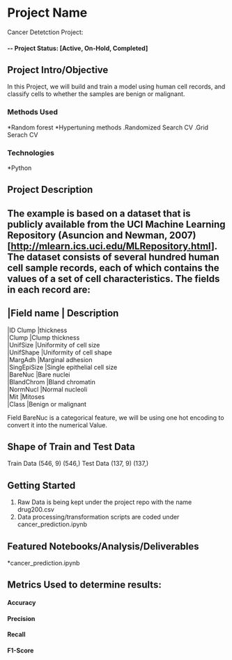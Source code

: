 # Project Name
Cancer Detetction Project: 


#### -- Project Status: [Active, On-Hold, Completed]

## Project Intro/Objective
In this Project, we will build and train a model using human cell records, and classify cells to whether the samples are benign or malignant. 


### Methods Used
*Random forest
*Hypertuning methods
    .Randomized Search CV
    .Grid Serach CV

### Technologies
*Python

## Project Description
The example is based on a dataset that is publicly available from the UCI Machine Learning Repository (Asuncion and Newman, 2007)[http://mlearn.ics.uci.edu/MLRepository.html]. The dataset consists of several hundred human cell sample records, each of which contains the values of a set of cell characteristics. The fields in each record are:
----------------------------------------
|Field name     |	Description <br/>
----------------------------------------
|ID	Clump       |thickness <br/>
|Clump	        |Clump thickness <br/>
|UnifSize	    |Uniformity of cell size <br/>
|UnifShape	    |Uniformity of cell shape <br/>
|MargAdh	    |Marginal adhesion <br/>
|SingEpiSize	|Single epithelial cell size <br/>
|BareNuc	    |Bare nuclei <br/>
|BlandChrom	    |Bland chromatin <br/>
|NormNucl	    |Normal nucleoli <br/>
|Mit	        |Mitoses <br/>
|Class	        |Benign or malignant <br/>

Field BareNuc is a categorical feature, we will be using one hot encoding to convert it into the numerical Value.

## Shape of Train and Test Data

Train Data (546, 9) (546,)
Test Data (137, 9) (137,)


## Getting Started

1. Raw Data is being kept under the project repo with the name drug200.csv    
2. Data processing/transformation scripts are coded under cancer_prediction.ipynb


## Featured Notebooks/Analysis/Deliverables
*cancer_prediction.ipynb


## Metrics Used to determine results:
#### Accuracy <br/>
#### Precision <br/>
#### Recall <br/>
#### F1-Score <br/>
